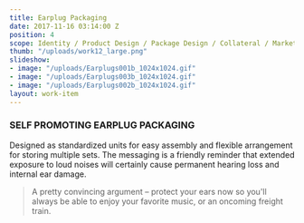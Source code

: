 ```yaml
---
title: Earplug Packaging
date: 2017-11-16 03:14:00 Z
position: 4
scope: Identity / Product Design / Package Design / Collateral / Marketing
thumb: "/uploads/work12_large.png"
slideshow:
- image: "/uploads/Earplugs001b_1024x1024.gif"
- image: "/uploads/Earplugs003b_1024x1024.gif"
- image: "/uploads/Earplugs002b_1024x1024.gif"
layout: work-item
---
```


### SELF PROMOTING EARPLUG PACKAGING

Designed as standardized units for easy assembly and flexible arrangement for storing multiple sets. The messaging is a friendly reminder that extended exposure to loud noises will certainly cause permanent hearing loss and internal ear damage.

> A pretty convincing argument – protect your ears now so you'll always be able to enjoy your favorite music, or an oncoming freight train.
